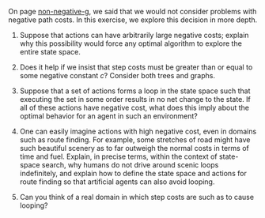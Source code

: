 

On page <a class="pageRef" href="#">non-negative-g</a>, we said that we would not consider problems
with negative path costs. In this exercise, we explore this decision in
more depth.<br>

1.  Suppose that actions can have arbitrarily large negative costs;
    explain why this possibility would force any optimal algorithm to
    explore the entire state space.<br>

2.  Does it help if we insist that step costs must be greater than or
    equal to some negative constant $c$? Consider both trees and graphs.<br>

3.  Suppose that a set of actions forms a loop in the state space such
    that executing the set in some order results in no net change to
    the state. If all of these actions have negative cost, what does
    this imply about the optimal behavior for an agent in such an
    environment?<br>

4.  One can easily imagine actions with high negative cost, even in
    domains such as route finding. For example, some stretches of road
    might have such beautiful scenery as to far outweigh the normal
    costs in terms of time and fuel. Explain, in precise terms, within
    the context of state-space search, why humans do not drive around
    scenic loops indefinitely, and explain how to define the state space
    and actions for route finding so that artificial agents can also
    avoid looping.<br>

5.  Can you think of a real domain in which step costs are such as to
    cause looping?<br>
